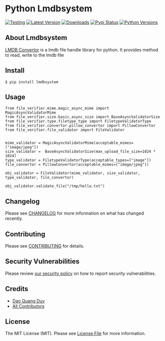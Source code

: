 # Python Lmdbsystem

[![Testing](https://github.com/rabiloo/python-lmdbsystem/actions/workflows/test.yml/badge.svg)](https://github.com/rabiloo/python-lmdbsystem/actions/workflows/test.yml)
[![Latest Version](https://img.shields.io/pypi/v/lmdbsystem.svg)](https://pypi.org/project/lmdbsystem)
[![Downloads](https://img.shields.io/pypi/dm/lmdbsystem.svg)](https://pypi.org/project/lmdbsystem)
[![Pypi Status](https://img.shields.io/pypi/status/lmdbsystem.svg)](https://pypi.org/project/lmdbsystem)
[![Python Versions](https://img.shields.io/pypi/pyversions/lmdbsystem.svg)](https://pypi.org/project/lmdbsystem)

## About Lmdbsystem

[LMDB Convertor](https://github.com/rabiloo/python-lmdbsystem) is a lmdb file handle library for python. It provides method to read, write to the lmdb file

## Install

```
$ pip install lmdbsystem
```

## Usage

```
from file_verifier.mime.magic_async_mime import MagicAsyncValidatorMime
from file_verifier.size.basic_async_size import BaseAsyncValidatorSize
from file_verifier.type.filetype_type import FiletypeValidatorType
from file_verifier.convertor.pillow_convertor import PillowConvertor
from file_verifier.file_validator import FileValidator


mime_validator = MagicAsyncValidatorMime(acceptable_mimes=["image/jpeg"])
size_validator =  BaseAsyncValidatorSize(max_upload_file_size=1024 * 1024)
type_validator = FiletypeValidatorType(acceptable_types=["image"])
file_convertor = PillowConvertor(acceptable_mimes=["image/jpeg"])

obj_validator = FileValidator(mime_validator, size_validator, type_validator, file_convertor)

obj_validator.validate_file("/tmp/hello.txt")
```

## Changelog

Please see [CHANGELOG](CHANGELOG.md) for more information on what has changed recently.

## Contributing

Please see [CONTRIBUTING](.github/CONTRIBUTING.md) for details.

## Security Vulnerabilities

Please review [our security policy](../../security/policy) on how to report security vulnerabilities.

## Credits

- [Dao Quang Duy](https://github.com/duydq12)
- [All Contributors](../../contributors)

## License

The MIT License (MIT). Please see [License File](LICENSE) for more information.
